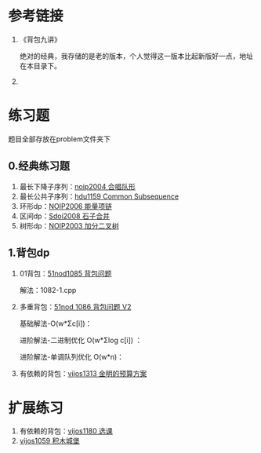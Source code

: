 # 参考链接

1. 《背包九讲》

   绝对的经典，我存储的是老的版本，个人觉得这一版本比起新版好一点，地址在本目录下。

2. 

# 练习题

题目全部存放在problem文件夹下

## 0.经典练习题

1. 最长下降子序列：[noip2004 合唱队形](https://vijos.org/p/1098)
2. 最长公共子序列：[hdu1159 Common Subsequence](http://acm.hdu.edu.cn/showproblem.php?pid=1159)
3. 环形dp：[NOIP2006 能量项链](https://vijos.org/p/1312)
4. 区间dp：[Sdoi2008 石子合并](https://www.lydsy.com/JudgeOnline/problem.php?id=3229)
5. 树形dp：[NOIP2003 加分二叉树](https://vijos.org/p/1100)

## 1.背包dp

1. 01背包：[51nod1085 背包问题](http://www.51nod.com/onlineJudge/questionCode.html#!problemId=1085)

   解法：1082-1.cpp

2. 多重背包：[51nod 1086 背包问题 V2](http://www.51nod.com/onlineJudge/questionCode.html#!problemId=1086)

   基础解法-O(w*Σc[i])：

   进阶解法-二进制优化 O(w*Σlog c[i]) ：

   进阶解法-单调队列优化 O(w*n)：

3. 有依赖的背包：[vijos1313 金明的预算方案](https://vijos.org/p/1313)



# 扩展练习

1. 有依赖的背包：[vijos1180 选课](https://vijos.org/p/1180)
2. [vijos1059 积木城堡](https://vijos.org/p/1059)